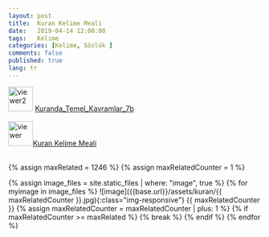 ```yaml
---
layout: post
title:  Kuran Kelime Meali
date:   2019-04-14 12:00:00
tags:   Kelime
categories: [Kelime, Sözlük ]
comments: false
published: true
lang: tr
---
```



<link rel="stylesheet" href="https://maxcdn.bootstrapcdn.com/bootstrap/3.4.1/css/bootstrap.min.css">
<!-- Opsiyonel tema -->
<link rel="stylesheet" href="https://maxcdn.bootstrapcdn.com/bootstrap/3.4.1/css/bootstrap-theme.min.css">


 <div align="left">
<a href="https://vdemir.github.io/viewer/web/viewer.html?file=https://vdemir.github.io/viewer/Kuranda_Temel_Kavramlar_7b.pdf" target="_blank"><img src="{{ site.baseurl }}/images/pdf.png" alt="viewer2" width="49" height="49"></a>
<a href="https://vdemir.github.io/viewer/web/viewer.html?file=https://vdemir.github.io/viewer/Kuranda_Temel_Kavramlar_7b.pdf" target="_blank" class="btn btn-default">Kuranda_Temel_Kavramlar_7b</a></div>

<br>

<div align="left">
<a href="https://vdemir.github.io/viewer/web/viewer.html?file=https://vdemir.github.io/viewer/kuran.pdf" target="_blank"><img src="{{ site.baseurl }}/images/pdf.png" alt="viewer" width="49" height="49"></a><a href="https://vdemir.github.io/viewer/web/viewer.html?file=https://vdemir.github.io/viewer/kuran.pdf" target="_blank" class="btn btn-default">Kuran Kelime Meali</a></div>


<br>


{% assign maxRelated = 1246 %}
{% assign maxRelatedCounter = 1 %}


{% assign image_files = site.static_files | where: "image", true %}
{% for myimage in image_files %}
![image]({{base.url}}/assets/kuran/{{ maxRelatedCounter }}.jpg){:class="img-responsive"}
  {{ maxRelatedCounter }}
{% assign maxRelatedCounter = maxRelatedCounter | plus: 1 %}
      {% if maxRelatedCounter >= maxRelated %}
        {% break %}
      {% endif %}
{% endfor %}




<script src="https://ajax.googleapis.com/ajax/libs/jquery/1.12.4/jquery.min.js"></script> 
<script src="https://maxcdn.bootstrapcdn.com/bootstrap/3.4.1/js/bootstrap.min.js"></script>
